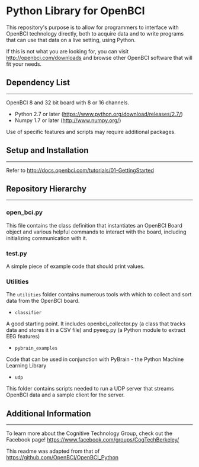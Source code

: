 Python Library for OpenBCI
==============
This repository's purpose is to allow for programmers to interface with OpenBCI technology directly, both to acquire data and to write programs that can use that data on a live setting, using Python.

If this is not what you are looking for, you can visit http://openbci.com/downloads and browse other OpenBCI software that will fit your needs.

## Dependency List
--------------
OpenBCI 8 and 32 bit board with 8 or 16 channels.
* Python 2.7 or later (https://www.python.org/download/releases/2.7/)
* Numpy 1.7 or later (http://www.numpy.org/)

Use of specific features and scripts may require additional packages.

## Setup and Installation
-------------
Refer to http://docs.openbci.com/tutorials/01-GettingStarted 

## Repository Hierarchy
--------------
### open_bci.py

This file contains the class definition that instantiates an OpenBCI Board object and various helpful commands to interact with the board, including initializing communication with it.

### test.py

A simple piece of example code that should print values. 

### Utilities

The `utilities` folder contains numerous tools with which to collect and sort data from the OpenBCI board.

* `classifier`

 A good starting point. It includes openbci_collector.py (a class that tracks data and stores it in a CSV file) and pyeeg.py (a Python module to extract EEG features)

* `pybrain_examples`

Code that can be used in conjunction with PyBrain - the Python Machine Learning Library

* `udp`

This folder contains scripts needed to run a UDP server that streams OpenBCI data and a sample client for the server.

## Additional Information
-------------------

To learn more about the Cognitive Technology Group, check out the Facebook page!
https://www.facebook.com/groups/CogTechBerkeley/

This readme was adapted from that of https://github.com/OpenBCI/OpenBCI_Python

